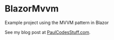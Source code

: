 # BlazorMvvm
Example project using the MVVM pattern in Blazor

See my blog post at <a href="https://paulcodesstuff.com/blog/coding/how-to-implement-the-MVVM-pattern-in-dotnet-blazor" title="Paul Codes Stuff - How to Implement the MVVM pattern in .NET Blazor" target="_blank">PaulCodesStuff.com</a>.

